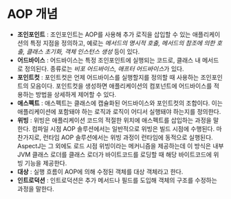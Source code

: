 # AOP 개념

- **조인포인트** : 조인포인트는 AOP를 사용해 추가 로직을 삽입할 수 있는 애플리케이션의 특정 지점을 정의하고, 예로는 *메서드의 명시적 호출, 메서드의 참조에 의한 호출, 클래스 초기화, 객체 인스턴스 생성* 등이 있다.
- **어드바이스** : 어드바이스는 특정 조인포인트에 실행되는 코드로, 클래스 내 메서드로 정의된다. 종류로는 *비포 어드바이스, 애프터 어드바이스*가 있다.
- **포인트컷** : 포인트컷은 언제 어드바이스를 실행할지를 정의할 때 사용하는 조인포인트의 모음이다. 포인트컷을 생성하면 애플리케이션의 컴포넌트에 어드바이스를 적용하는 방법을 상세하게 제어할 수 있다.
- **애스펙트** : 애스펙트는 클래스에 캡슐화된 어드바이스와 포인트컷의 조합이다. 이는 애플리케이션에 포함돼야 하는 로직과 로직이 어디서 실행돼야 하는지를 정의한다.
- **위빙** : 위빙은 애플리케이션 코드의 적절한 위치에 애스펙트를 삽입하는 과정을 말한다. 컴파일 시점 AOP 솔루션에서는 일반적으로 위빙은 빌드 시점에 수행된다.
마찬가지로, 런타임 AOP 솔루션에서는 위빙 과정이 런타임에 동적으로 실행된다. 
AspectJ는 그 외에도 로드 시점 위빙이라는 메커니즘을 제공하는데 이 방식은 내부 JVM 클래스 로더를 클래스 로더가 바이트코드를 로딩할 때 해당 바이트코드에 위빙 기능을 제공한다.
- **대상** : 실행 흐름이 AOP에 의해 수정된 객체를 대상 객체라고 한다.
- **인트로덕션** : 인트로덕션은 추가 메서드나 필드를 도입해 객체의 구조를 수정하는 과정을 말한다.







